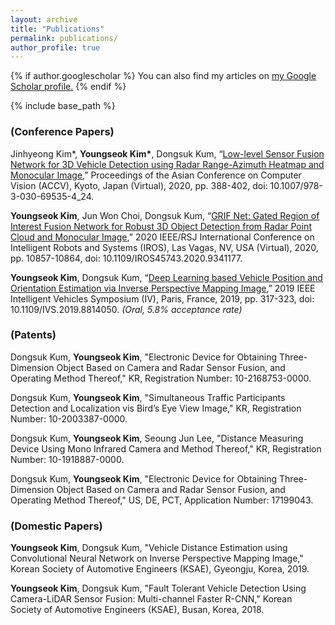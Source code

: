 ```yaml
---
layout: archive
title: "Publications"
permalink: publications/
author_profile: true
---
```


{% if author.googlescholar %}
  You can also find my articles on <u><a href="{{author.googlescholar}}">my Google Scholar profile</a>.</u>
{% endif %}

{% include base_path %}

### **(Conference Papers)**

Jinhyeong Kim\*, **Youngseok Kim\***, Dongsuk Kum, “[Low-level Sensor Fusion Network for 3D Vehicle Detection using Radar Range-Azimuth Heatmap and Monocular Image](https://www.researchgate.net/publication/344661441_Low-level_Sensor_Fusion_for_3D_Vehicle_Detection_using_Radar_Range-Azimuth_Heatmap_and_Monocular_Image),” Proceedings of the Asian Conference on Computer Vision (ACCV), Kyoto, Japan (Virtual), 2020, pp. 388-402, doi: 10.1007/978-3-030-69535-4_24.

**Youngseok Kim**, Jun Won Choi, Dongsuk Kum, “[GRIF Net: Gated Region of Interest Fusion Network for Robust 3D Object Detection from Radar Point Cloud and Monocular Image](https://www.researchgate.net/publication/335499200_Deep_Learning_based_Vehicle_Position_and_Orientation_Estimation_via_Inverse_Perspective_Mapping_Image),” 2020 IEEE/RSJ International Conference on Intelligent Robots and Systems (IROS), Las Vagas, NV, USA (Virtual), 2020, pp. 10857-10864, doi: 10.1109/IROS45743.2020.9341177.

**Youngseok Kim**, Dongsuk Kum, “[Deep Learning based Vehicle Position and Orientation Estimation via Inverse Perspective Mapping Image](https://www.researchgate.net/publication/335499200_Deep_Learning_based_Vehicle_Position_and_Orientation_Estimation_via_Inverse_Perspective_Mapping_Image),” 2019 IEEE Intelligent Vehicles Symposium (IV), Paris, France, 2019, pp. 317-323, doi: 10.1109/IVS.2019.8814050. *(Oral, 5.8% acceptance rate)*




### **(Patents)**
Dongsuk Kum, **Youngseok Kim**, "Electronic Device for Obtaining Three-Dimension Object Based on Camera and Radar Sensor Fusion, and Operating Method Thereof," KR, Registration Number: 10-2168753-0000.

Dongsuk Kum, **Youngseok Kim**, "Simultaneous Traffic Participants Detection and Localization vis Bird’s Eye View Image," KR, Registration Number: 10-2003387-0000.

Dongsuk Kum, **Youngseok Kim**, Seoung Jun Lee, "Distance Measuring Device Using Mono Infrared Camera and Method Thereof," KR, Registration Number: 10-1918887-0000.

Dongsuk Kum, **Youngseok Kim**, "Electronic Device for Obtaining Three-Dimension Object Based on Camera and Radar Sensor Fusion, and Operating Method Thereof," US, DE, PCT, Application Number: 17199043.




### **(Domestic Papers)**
**Youngseok Kim**, Dongsuk Kum, "Vehicle Distance Estimation using Convolutional Neural Network on Inverse Perspective Mapping Image,"  Korean Society of Automotive Engineers (KSAE), Gyeongju, Korea, 2019.

**Youngseok Kim**, Dongsuk Kum, "Fault Tolerant Vehicle Detection Using Camera-LiDAR Sensor Fusion: Multi-channel Faster R-CNN,"  Korean Society of Automotive Engineers (KSAE), Busan, Korea, 2018.
